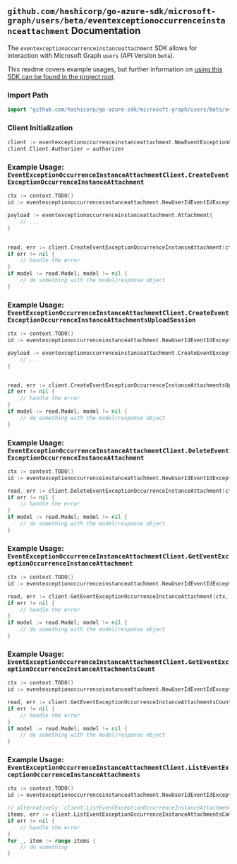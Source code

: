 
## `github.com/hashicorp/go-azure-sdk/microsoft-graph/users/beta/eventexceptionoccurrenceinstanceattachment` Documentation

The `eventexceptionoccurrenceinstanceattachment` SDK allows for interaction with Microsoft Graph `users` (API Version `beta`).

This readme covers example usages, but further information on [using this SDK can be found in the project root](https://github.com/hashicorp/go-azure-sdk/tree/main/docs).

### Import Path

```go
import "github.com/hashicorp/go-azure-sdk/microsoft-graph/users/beta/eventexceptionoccurrenceinstanceattachment"
```


### Client Initialization

```go
client := eventexceptionoccurrenceinstanceattachment.NewEventExceptionOccurrenceInstanceAttachmentClientWithBaseURI("https://graph.microsoft.com")
client.Client.Authorizer = authorizer
```


### Example Usage: `EventExceptionOccurrenceInstanceAttachmentClient.CreateEventExceptionOccurrenceInstanceAttachment`

```go
ctx := context.TODO()
id := eventexceptionoccurrenceinstanceattachment.NewUserIdEventIdExceptionOccurrenceIdInstanceID("userId", "eventId", "eventId1", "eventId2")

payload := eventexceptionoccurrenceinstanceattachment.Attachment{
	// ...
}


read, err := client.CreateEventExceptionOccurrenceInstanceAttachment(ctx, id, payload, eventexceptionoccurrenceinstanceattachment.DefaultCreateEventExceptionOccurrenceInstanceAttachmentOperationOptions())
if err != nil {
	// handle the error
}
if model := read.Model; model != nil {
	// do something with the model/response object
}
```


### Example Usage: `EventExceptionOccurrenceInstanceAttachmentClient.CreateEventExceptionOccurrenceInstanceAttachmentsUploadSession`

```go
ctx := context.TODO()
id := eventexceptionoccurrenceinstanceattachment.NewUserIdEventIdExceptionOccurrenceIdInstanceID("userId", "eventId", "eventId1", "eventId2")

payload := eventexceptionoccurrenceinstanceattachment.CreateEventExceptionOccurrenceInstanceAttachmentsUploadSessionRequest{
	// ...
}


read, err := client.CreateEventExceptionOccurrenceInstanceAttachmentsUploadSession(ctx, id, payload, eventexceptionoccurrenceinstanceattachment.DefaultCreateEventExceptionOccurrenceInstanceAttachmentsUploadSessionOperationOptions())
if err != nil {
	// handle the error
}
if model := read.Model; model != nil {
	// do something with the model/response object
}
```


### Example Usage: `EventExceptionOccurrenceInstanceAttachmentClient.DeleteEventExceptionOccurrenceInstanceAttachment`

```go
ctx := context.TODO()
id := eventexceptionoccurrenceinstanceattachment.NewUserIdEventIdExceptionOccurrenceIdInstanceIdAttachmentID("userId", "eventId", "eventId1", "eventId2", "attachmentId")

read, err := client.DeleteEventExceptionOccurrenceInstanceAttachment(ctx, id, eventexceptionoccurrenceinstanceattachment.DefaultDeleteEventExceptionOccurrenceInstanceAttachmentOperationOptions())
if err != nil {
	// handle the error
}
if model := read.Model; model != nil {
	// do something with the model/response object
}
```


### Example Usage: `EventExceptionOccurrenceInstanceAttachmentClient.GetEventExceptionOccurrenceInstanceAttachment`

```go
ctx := context.TODO()
id := eventexceptionoccurrenceinstanceattachment.NewUserIdEventIdExceptionOccurrenceIdInstanceIdAttachmentID("userId", "eventId", "eventId1", "eventId2", "attachmentId")

read, err := client.GetEventExceptionOccurrenceInstanceAttachment(ctx, id, eventexceptionoccurrenceinstanceattachment.DefaultGetEventExceptionOccurrenceInstanceAttachmentOperationOptions())
if err != nil {
	// handle the error
}
if model := read.Model; model != nil {
	// do something with the model/response object
}
```


### Example Usage: `EventExceptionOccurrenceInstanceAttachmentClient.GetEventExceptionOccurrenceInstanceAttachmentsCount`

```go
ctx := context.TODO()
id := eventexceptionoccurrenceinstanceattachment.NewUserIdEventIdExceptionOccurrenceIdInstanceID("userId", "eventId", "eventId1", "eventId2")

read, err := client.GetEventExceptionOccurrenceInstanceAttachmentsCount(ctx, id, eventexceptionoccurrenceinstanceattachment.DefaultGetEventExceptionOccurrenceInstanceAttachmentsCountOperationOptions())
if err != nil {
	// handle the error
}
if model := read.Model; model != nil {
	// do something with the model/response object
}
```


### Example Usage: `EventExceptionOccurrenceInstanceAttachmentClient.ListEventExceptionOccurrenceInstanceAttachments`

```go
ctx := context.TODO()
id := eventexceptionoccurrenceinstanceattachment.NewUserIdEventIdExceptionOccurrenceIdInstanceID("userId", "eventId", "eventId1", "eventId2")

// alternatively `client.ListEventExceptionOccurrenceInstanceAttachments(ctx, id, eventexceptionoccurrenceinstanceattachment.DefaultListEventExceptionOccurrenceInstanceAttachmentsOperationOptions())` can be used to do batched pagination
items, err := client.ListEventExceptionOccurrenceInstanceAttachmentsComplete(ctx, id, eventexceptionoccurrenceinstanceattachment.DefaultListEventExceptionOccurrenceInstanceAttachmentsOperationOptions())
if err != nil {
	// handle the error
}
for _, item := range items {
	// do something
}
```
